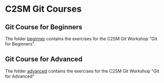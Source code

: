 # C2SM Git Courses

## Git Course for Beginners
The folder [beginner](beginner) contains the exercises for the C2SM Git Workshop "Git for Beginners".


## Git Course for Advanced
The folder [advanced](advanced) contains the exercises for the C2SM Git Workshop "Git for Advanced"
